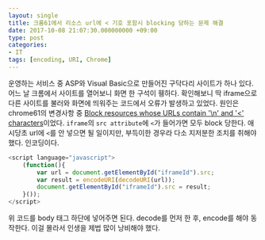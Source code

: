 ```yaml
---
layout: single
title: 크롬61에서 리소스 url에 < 기호 포함시 blocking 당하는 문제 해결
date: 2017-10-08 21:07:30.000000000 +09:00
type: post
categories:
- IT
tags: [encoding, URI, Chrome]
---
```


운영하는 서비스 중 ASP와 Visual Basic으로 만들어진 구닥다리 사이트가 하나 있다. 
어느 날 크롬에서 사이트를 열어보니 화면 한 구석이 휑하다.
확인해보니 딱 iframe으로 다른 사이트를 불러와 화면에 띄워주는 코드에서 오류가 발생하고 있었다.
원인은 chrome61의 변경사항 중 [Block resources whose URLs contain '\n' and '<' characters](https://developers.google.com/web/updates/2017/08/chrome-61-deprecations#block_resources_whose_urls_contain_n_and_wzxhzdk2_characters)이었다.
`iframe`의 `src attribute`에 `<`가 들어가면 모두 block 당한다.
애시당초 url에 `<`를 안 넣으면 될 일이지만, 부득이한 경우라 다소 지저분한 조치를 취해야했다. 인코딩이다.

```javascript
<script language="javascript">
    (function(){
        var url = document.getElementById("iframeId").src;            
        var result = encodeURI(decodeURI(url));    
        document.getElementById("iframeId").src = result;
    }());
</script>
```

위 코드를 body 태그 하단에 넣어주면 된다. decode를 먼저 한 후, encode를 해야 동작한다. 이걸 몰라서 인생을 제법 많이 낭비해야 했다.